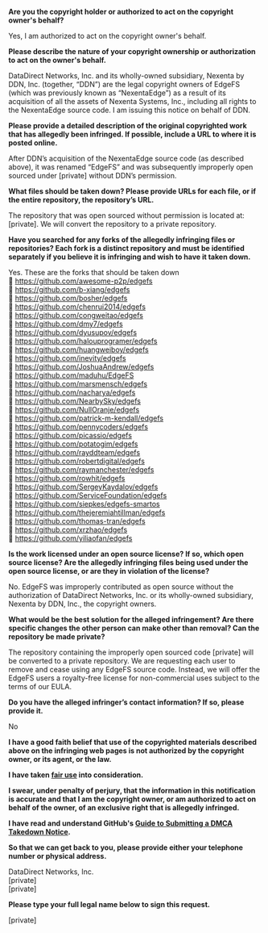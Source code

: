 **Are you the copyright holder or authorized to act on the copyright owner's behalf?**

Yes, I am authorized to act on the copyright owner's behalf.

**Please describe the nature of your copyright ownership or authorization to act on the owner's behalf.**

DataDirect Networks, Inc. and its wholly-owned subsidiary, Nexenta by DDN, Inc. (together, “DDN”) are the legal copyright owners of EdgeFS (which was previously known as “NexentaEdge”) as a result of its acquisition of all the assets of Nexenta Systems, Inc., including all rights to the NexentaEdge source code. I am issuing this notice on behalf of DDN.

**Please provide a detailed description of the original copyrighted work that has allegedly been infringed. If possible, include a URL to where it is posted online.**

After DDN’s acquisition of the NexentaEdge source code (as described above), it was renamed “EdgeFS” and was subsequently improperly open sourced under [private] without DDN’s permission.

**What files should be taken down? Please provide URLs for each file, or if the entire repository, the repository’s URL.**

The repository that was open sourced without permission is located at: [private]. We will convert the repository to a private repository.

**Have you searched for any forks of the allegedly infringing files or repositories? Each fork is a distinct repository and must be identified separately if you believe it is infringing and wish to have it taken down.**

Yes. These are the forks that should be taken down  
 https://github.com/awesome-p2p/edgefs  
 https://github.com/b-xiang/edgefs  
 https://github.com/bosher/edgefs  
 https://github.com/chenrui2014/edgefs  
 https://github.com/congweitao/edgefs  
 https://github.com/dmy7/edgefs  
 https://github.com/dyusupov/edgefs  
 https://github.com/halouprogramer/edgefs  
 https://github.com/huangweiboy/edgefs  
 https://github.com/inevity/edgefs  
 https://github.com/JoshuaAndrew/edgefs  
 https://github.com/maduhu/EdgeFS  
 https://github.com/marsmensch/edgefs  
 https://github.com/nacharya/edgefs  
 https://github.com/NearbySky/edgefs  
 https://github.com/NullOranje/edgefs  
 https://github.com/patrick-m-kendall/edgefs  
 https://github.com/pennycoders/edgefs  
 https://github.com/picassio/edgefs  
 https://github.com/potatogim/edgefs  
 https://github.com/rayddteam/edgefs  
 https://github.com/robertdigital/edgefs  
 https://github.com/raymanchester/edgefs  
 https://github.com/rowhit/edgefs  
 https://github.com/SergeyKaydalov/edgefs  
 https://github.com/ServiceFoundation/edgefs  
 https://github.com/siepkes/edgefs-smartos  
 https://github.com/thejeremiahtillman/edgefs  
 https://github.com/thomas-tran/edgefs  
 https://github.com/xrzhao/edgefs  
 https://github.com/yiliaofan/edgefs  

**Is the work licensed under an open source license? If so, which open source license? Are the allegedly infringing files being used under the open source license, or are they in violation of the license?**

No. EdgeFS was improperly contributed as open source without the authorization of DataDirect Networks, Inc. or its wholly-owned subsidiary, Nexenta by DDN, Inc., the copyright owners.

**What would be the best solution for the alleged infringement? Are there specific changes the other person can make other than removal? Can the repository be made private?**

The repository containing the improperly open sourced code [private] will be converted to a private repository. We are requesting each user to remove and cease using any EdgeFS source code. Instead, we will offer the EdgeFS users a royalty-free license for non-commercial uses subject to the terms of our EULA.

**Do you have the alleged infringer’s contact information? If so, please provide it.**

No

**I have a good faith belief that use of the copyrighted materials described above on the infringing web pages is not authorized by the copyright owner, or its agent, or the law.**

**I have taken <a href="https://www.lumendatabase.org/topics/22">fair use</a> into consideration.**

**I swear, under penalty of perjury, that the information in this notification is accurate and that I am the copyright owner, or am authorized to act on behalf of the owner, of an exclusive right that is allegedly infringed.**

**I have read and understand GitHub's <a href="https://help.github.com/articles/guide-to-submitting-a-dmca-takedown-notice/">Guide to Submitting a DMCA Takedown Notice</a>.**

**So that we can get back to you, please provide either your telephone number or physical address.**

DataDirect Networks, Inc.  
[private]  
[private]

**Please type your full legal name below to sign this request.**

[private]
